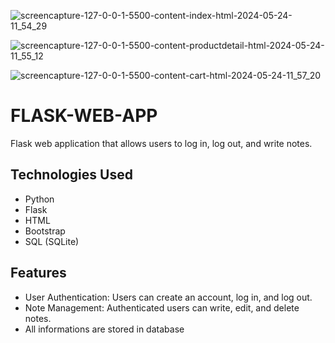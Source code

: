![screencapture-127-0-0-1-5500-content-index-html-2024-05-24-11_54_29](https://github.com/jogeorge07/Flask-Web-App/assets/86243195/15fc7c62-1363-493a-9b37-5fd1066303d7)

![screencapture-127-0-0-1-5500-content-productdetail-html-2024-05-24-11_55_12](https://github.com/jogeorge07/Flask-Web-App/assets/86243195/c004d711-32e9-489b-a70b-e9460490990e)

![screencapture-127-0-0-1-5500-content-cart-html-2024-05-24-11_57_20](https://github.com/jogeorge07/Flask-Web-App/assets/86243195/10d22646-783d-4ef3-b628-077633c2b515)

# FLASK-WEB-APP

Flask web application that allows users to log in, log out, and write notes.

## Technologies Used

- Python
- Flask
- HTML
- Bootstrap
- SQL (SQLite)

## Features

- User Authentication: Users can create an account, log in, and log out.
- Note Management: Authenticated users can write, edit, and delete notes.
- All informations are stored in database

